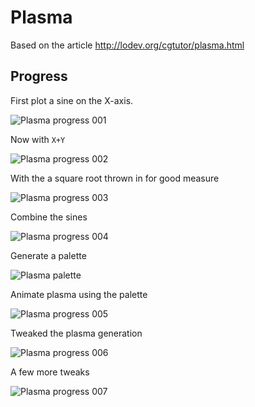 # Plasma

Based on the article <http://lodev.org/cgtutor/plasma.html>

## Progress

First plot a sine on the X-axis.

![Plasma progress 001](http://assets.c7.se/skitch/plasma_progress_001-20150118-143315.png)

Now with `X+Y`

![Plasma progress 002](http://assets.c7.se/skitch/plasma_progress_002-20150118-143808.png)

With the a square root thrown in for good measure

![Plasma progress 003](http://assets.c7.se/skitch/plasma_progress_003-20150118-145540.png)

Combine the sines

![Plasma progress 004](http://assets.c7.se/skitch/plasma_progress_004-20150118-150354.png)

Generate a palette

![Plasma palette](http://assets.c7.se/viz/plasma-palette.png)

Animate plasma using the palette

![Plasma progress 005](http://assets.c7.se/viz/plasma-progress-005.gif)

Tweaked the plasma generation

![Plasma progress 006](http://assets.c7.se/skitch/plasma_progress_006-20150118-175223.png)

A few more tweaks

![Plasma progress 007](http://assets.c7.se/skitch/plasma_progress_007-20150118-183534.png)
